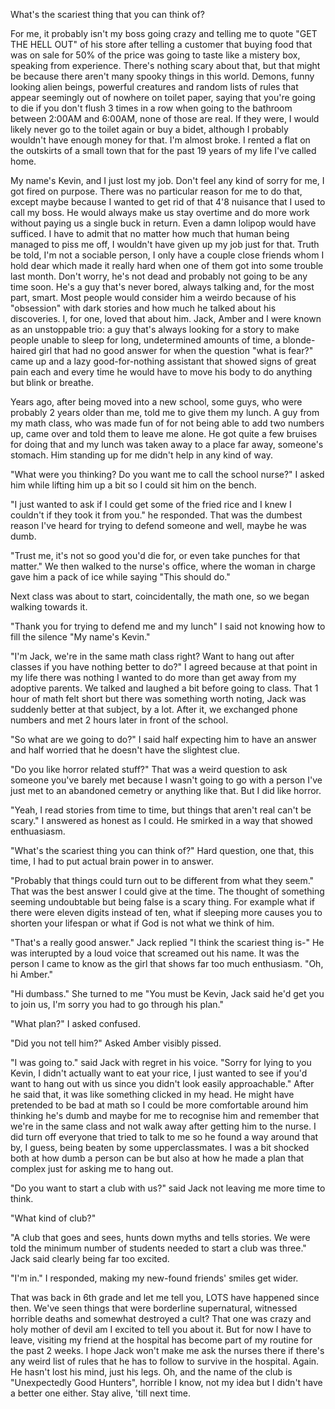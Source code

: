 What's the scariest thing that you can think of? 

For me, it probably isn't my boss going crazy and telling me to quote "GET THE HELL OUT" of his store after telling a customer that buying food that was on sale for 50% of the price was going to taste like a mistery box, speaking from experience. There's nothing scary about that, but that might be because there aren't many spooky things in this world. Demons, funny looking alien beings, powerful creatures and random lists of rules that appear seemingly out of nowhere on toilet paper, saying that you're going to die if you don't flush 3 times in a row when going to the bathroom between 2:00AM and 6:00AM, none of those are real. If they were, I would likely never go to the toilet again or buy a bidet, although I probably wouldn't have enough money for that. I'm almost broke. I rented a flat on the outskirts of a small town that for the past 19 years of my life I've called home.

My name's Kevin, and I just lost my job. Don't feel any kind of sorry for me, I got fired on purpose. There was no particular reason for me to do that, except maybe because I wanted to get rid of that 4'8 nuisance that I used to call my boss. He would always make us stay overtime and do more work without paying us a single buck in return. Even a damn lolipop would have sufficed. I have to admit that no matter how much that human being managed to piss me off, I wouldn't have given up my job just for that. Truth be told, I'm not a sociable person, I only have a couple close friends whom I hold dear which made it really hard when one of them got into some trouble last month. Don't worry, he's not dead and probably not going to be any time soon. He's a guy that's never bored, always talking and, for the most part, smart. Most people would consider him a weirdo because of his "obsession" with dark stories and how much he talked about his discoveries. I, for one, loved that about him. Jack, Amber and I were known as an unstoppable trio: a guy that's always looking for a story to make people unable to sleep for long, undetermined amounts of time, a blonde-haired girl that had no good answer for when the question "what is fear?" came up and a lazy good-for-nothing assistant that showed signs of great pain each and every time he would have to move his body to do anything but blink or breathe.

Years ago, after being moved into a new school, some guys, who were probably 2 years older than me, told me to give them my lunch. A guy from my math class, who was made fun of for not being able to add two numbers up, came over and told them to leave me alone. He got quite a few bruises for doing that and my lunch was taken away to a place far away, someone's stomach. Him standing up for me didn't help in any kind of way.

"What were you thinking? Do you want me to call the school nurse?" I asked him while lifting him up a bit so I could sit him on the bench.

"I just wanted to ask if I could get some of the fried rice and I knew I couldn't if they took it from you." he responded. That was the dumbest reason I've heard for trying to defend someone and well, maybe he was dumb.

"Trust me, it's not so good you'd die for, or even take punches for that matter." We then walked to the nurse's office, where the woman in charge gave him a pack of ice while saying "This should do."

Next class was about to start, coincidentally, the math one, so we began walking towards it.

"Thank you for trying to defend me and my lunch" I said not knowing how to fill the silence "My name's Kevin."

"I'm Jack, we're in the same math class right? Want to hang out after classes if you have nothing better to do?" I agreed because at that point in my life there was nothing I wanted to do more than get away from my adoptive parents. We talked and laughed a bit before going to class. That 1 hour of math felt short but there was something worth noting, Jack was suddenly better at that subject, by a lot. After it, we exchanged phone numbers and met 2 hours later in front of the school.

"So what are we going to do?" I said half expecting him to have an answer and half worried that he doesn't have the slightest clue.

"Do you like horror related stuff?" That was a weird question to ask someone you've barely met because I wasn't going to go with a person I've just met to an abandoned cemetry or anything like that. But I did like horror.

"Yeah, I read stories from time to time, but things that aren't real can't be scary." I answered as honest as I could. He smirked in a way that showed enthuasiasm.

"What's the scariest thing you can think of?" Hard question, one that, this time, I had to put actual brain power in to answer.

"Probably that things could turn out to be different from what they seem." That was the best answer I could give at the time. The thought of something seeming undoubtable but being false is a scary thing. For example what if there were eleven digits instead of ten, what if sleeping more causes you to shorten your lifespan or what if God is not what we think of him.

"That's a really good answer." Jack replied "I think the scariest thing is-" He was interupted by a loud voice that screamed out his name. It was the person I came to know as the girl that shows far too much enthusiasm. "Oh, hi Amber."

"Hi dumbass." She turned to me "You must be Kevin, Jack said he'd get you to join us, I'm sorry you had to go through his plan."

"What plan?" I asked confused.

"Did you not tell him?" Asked Amber visibly pissed.

"I was going to." said Jack with regret in his voice. "Sorry for lying to you Kevin, I didn't actually want to eat your rice, I just wanted to see if you'd want to hang out with us since you didn't look easily approachable." After he said that, it was like something clicked in my head. He might have pretended to be bad at math so I could be more comfortable around him thinking he's dumb and maybe for me to recognise him and remember that we're in the same class and not walk away after getting him to the nurse. I did turn off everyone that tried to talk to me so he found a way around that by, I guess, being beaten by some upperclassmates. I was a bit shocked both at how dumb a person can be but also at how he made a plan that complex just for asking me to hang out.

"Do you want to start a club with us?" said Jack not leaving me more time to think.

"What kind of club?"

"A club that goes and sees, hunts down myths and tells stories. We were told the minimum number of students needed to start a club was three." Jack said clearly being far too excited.

"I'm in." I responded, making my new-found friends' smiles get wider.

That was back in 6th grade and let me tell you, LOTS have happened since then. We've seen things that were borderline supernatural, witnessed horrible deaths and somewhat destroyed a cult? That one was crazy and holy mother of devil am I excited to tell you about it. But for now I have to leave, visiting my friend at the hospital has become part of my routine for the past 2 weeks. I hope Jack won't make me ask the nurses there if there's any weird list of rules that he has to follow to survive in the hospital. Again. He hasn't lost his mind, just his legs. Oh, and the name of the club is "Unexpectedly Good Hunters", horrible I know, not my idea but I didn't have a better one either. Stay alive, 'till next time.